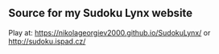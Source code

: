 ## Source for my Sudoku Lynx website

Play at: 
https://nikolageorgiev2000.github.io/SudokuLynx/
or
http://sudoku.ispad.cz/
